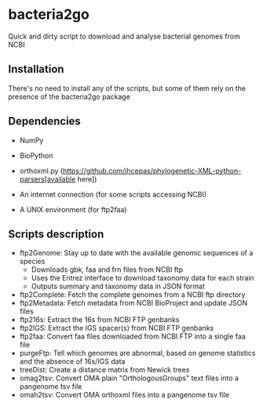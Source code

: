 bacteria2go
===========

Quick and dirty script to download and analyse bacterial genomes from NCBI

Installation
------------

There's no need to install any of the scripts, but some of them rely on the presence of the bacteria2go package

Dependencies
------------

* NumPy
* BioPython
* orthoxml.py (https://github.com/jhcepas/phylogenetic-XML-python-parsers[available here])

* An internet connection (for some scripts accessing NCBI)
* A UNIX environment (for ftp2faa)

Scripts description
-------------------

* ftp2Genome: Stay up to date with the available genomic sequences of a species
    * Downloads gbk, faa and frn files from NCBI ftp
    * Uses the Entrez interface to download taxonomy data for each strain
    * Outputs summary and taxonomy data in JSON format
* ftp2Complete: Fetch the complete genomes from a NCBI ftp directory
* ftp2Metadata: Fetch metadata from NCBI BioProject and update JSON files
* ftp216s: Extract the 16s from NCBI FTP genbanks
* ftp2IGS: Extract the IGS spacer(s) from NCBI FTP genbanks
* ftp2faa: Convert faa files downloaded from NCBI FTP into a single faa file
* purgeFtp: Tell which genomes are abnormal, based on genome statistics and the absence of 16s/IGS data
* treeDist: Create a distance matrix from Newick trees
* omag2tsv: Convert OMA plain "OrthologousGroups" text files into a pangenome tsv file
* omah2tsv: Convert OMA orthoxml files into a pangenome tsv file
